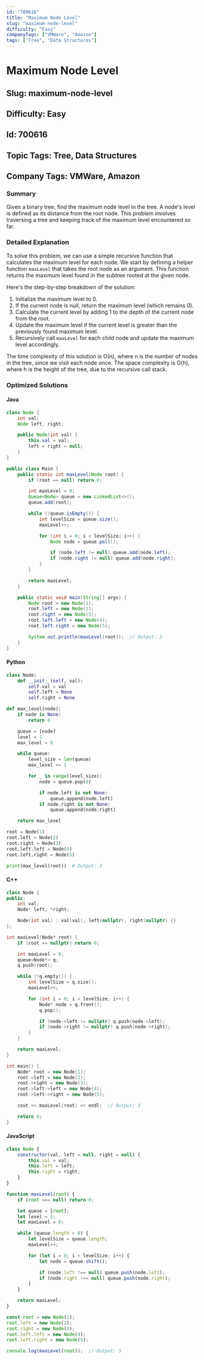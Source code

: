 ```yaml
---
id: "700616"
title: "Maximum Node Level"
slug: "maximum-node-level"
difficulty: "Easy"
companyTags: ["VMWare", "Amazon"]
tags: ["Tree", "Data Structures"]
---
```


# Maximum Node Level
## Slug: maximum-node-level
## Difficulty: Easy
## Id: 700616
## Topic Tags: Tree, Data Structures
## Company Tags: VMWare, Amazon

### Summary
Given a binary tree, find the maximum node level in the tree. A node's level is defined as its distance from the root node. This problem involves traversing a tree and keeping track of the maximum level encountered so far.

### Detailed Explanation
To solve this problem, we can use a simple recursive function that calculates the maximum level for each node. We start by defining a helper function `maxLevel` that takes the root node as an argument. This function returns the maximum level found in the subtree rooted at the given node.

Here's the step-by-step breakdown of the solution:

1.  Initialize the maximum level to 0.
2.  If the current node is null, return the maximum level (which remains 0).
3.  Calculate the current level by adding 1 to the depth of the current node from the root.
4.  Update the maximum level if the current level is greater than the previously found maximum level.
5.  Recursively call `maxLevel` for each child node and update the maximum level accordingly.

The time complexity of this solution is O(n), where n is the number of nodes in the tree, since we visit each node once. The space complexity is O(h), where h is the height of the tree, due to the recursive call stack.

### Optimized Solutions

#### Java
```java
class Node {
    int val;
    Node left, right;

    public Node(int val) {
        this.val = val;
        left = right = null;
    }
}

public class Main {
    public static int maxLevel(Node root) {
        if (root == null) return 0;

        int maxLevel = 0;
        Queue<Node> queue = new LinkedList<>();
        queue.add(root);

        while (!queue.isEmpty()) {
            int levelSize = queue.size();
            maxLevel++;

            for (int i = 0; i < levelSize; i++) {
                Node node = queue.poll();

                if (node.left != null) queue.add(node.left);
                if (node.right != null) queue.add(node.right);
            }
        }

        return maxLevel;
    }

    public static void main(String[] args) {
        Node root = new Node(1);
        root.left = new Node(2);
        root.right = new Node(3);
        root.left.left = new Node(4);
        root.left.right = new Node(5);

        System.out.println(maxLevel(root));  // Output: 3
    }
}
```

#### Python
```python
class Node:
    def __init__(self, val):
        self.val = val
        self.left = None
        self.right = None

def max_level(node):
    if node is None:
        return 0

    queue = [node]
    level = 1
    max_level = 0

    while queue:
        level_size = len(queue)
        max_level += 1

        for _ in range(level_size):
            node = queue.pop(0)

            if node.left is not None:
                queue.append(node.left)
            if node.right is not None:
                queue.append(node.right)

    return max_level

root = Node(1)
root.left = Node(2)
root.right = Node(3)
root.left.left = Node(4)
root.left.right = Node(5)

print(max_level(root))  # Output: 3
```

#### C++
```cpp
class Node {
public:
    int val;
    Node* left, *right;

    Node(int val) : val(val), left(nullptr), right(nullptr) {}
};

int maxLevel(Node* root) {
    if (root == nullptr) return 0;

    int maxLevel = 0;
    queue<Node*> q;
    q.push(root);

    while (!q.empty()) {
        int levelSize = q.size();
        maxLevel++;

        for (int i = 0; i < levelSize; i++) {
            Node* node = q.front();
            q.pop();

            if (node->left != nullptr) q.push(node->left);
            if (node->right != nullptr) q.push(node->right);
        }
    }

    return maxLevel;
}

int main() {
    Node* root = new Node(1);
    root->left = new Node(2);
    root->right = new Node(3);
    root->left->left = new Node(4);
    root->left->right = new Node(5);

    cout << maxLevel(root) << endl;  // Output: 3

    return 0;
}
```

#### JavaScript
```javascript
class Node {
    constructor(val, left = null, right = null) {
        this.val = val;
        this.left = left;
        this.right = right;
    }
}

function maxLevel(root) {
    if (root === null) return 0;

    let queue = [root];
    let level = 1;
    let maxLevel = 0;

    while (queue.length > 0) {
        let levelSize = queue.length;
        maxLevel++;

        for (let i = 0; i < levelSize; i++) {
            let node = queue.shift();

            if (node.left !== null) queue.push(node.left);
            if (node.right !== null) queue.push(node.right);
        }
    }

    return maxLevel;
}

const root = new Node(1);
root.left = new Node(2);
root.right = new Node(3);
root.left.left = new Node(4);
root.left.right = new Node(5);

console.log(maxLevel(root));  // Output: 3
```